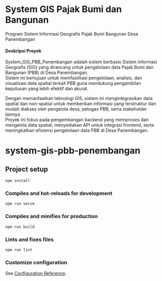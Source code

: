# System GIS Pajak Bumi dan Bangunan
Program Sistem Informasi Geografis Pajak Bumi Bangunan Desa Panembangan

#### **Deskripsi Proyek**  
System_GIS_PBB_Panembangan adalah sistem berbasis Sistem Informasi Geografis (SIG) yang dirancang untuk pengelolaan data Pajak Bumi dan Bangunan (PBB) di Desa Panembangan.  
Sistem ini bertujuan untuk memfasilitasi pengelolaan, analisis, dan visualisasi data spatial terkait PBB guna mendukung pengambilan keputusan yang lebih efektif dan akurat.  

Dengan memanfaatkan teknologi GIS, sistem ini mengintegrasikan data spatial dan non-spatial untuk memberikan informasi yang terstruktur dan mudah diakses oleh pengelola desa, petugas PBB, serta stakeholder lainnya.  
Proyek ini fokus pada pengembangan backend yang memproses dan mengelola data spatial, menyediakan API untuk integrasi frontend, serta meningkatkan efisiensi pengelolaan data PBB di Desa Panembangan.


# system-gis-pbb-penembangan

## Project setup
```
npm install
```

### Compiles and hot-reloads for development
```
npm run serve
```

### Compiles and minifies for production
```
npm run build
```

### Lints and fixes files
```
npm run lint
```

### Customize configuration
See [Configuration Reference](https://cli.vuejs.org/config/).
